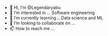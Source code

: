 - 👋 Hi, I’m @Legendaryabu
- 👀 I’m interested in ... Software engineering 
- 🌱 I’m currently learning ...Data science and ML
- 💞️ I’m looking to collaborate on ...
- 📫 How to reach me ...

<!---
Legendaryabu/Legendaryabu is a ✨ special ✨ repository because its `README.md` (this file) appears on your GitHub profile.
You can click the Preview link to take a look at your changes.
--->

